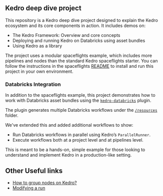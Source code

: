 ## Kedro deep dive project

This repository is a Kedro deep dive project designed to explain the Kedro ecosystem and its core components in action. It includes demos on:
 - The Kedro Framework: Overview and core concepts
 - Deploying and running Kedro on Databricks using asset bundles
 - Using Kedro as a library

The project uses a modular spaceflights example, which includes more pipelines and nodes than the standard Kedro spaceflights starter.
You can follow the instructions in the spaceflights [README](./spaceflights/README.md) to install and run this project in your own environment.

### Databricks Integration

In addition to the spaceflights example, this project demonstrates how to work with Databricks asset bundles using the [`kedro-databricks`](https://github.com/JenspederM/kedro-databricks) plugin.

The plugin generates multiple Databricks workflows under the [`/resources`](./spaceflights/resources) folder.

We've extended this and added additional workflows to show:
 - Run Databricks workflows in parallel using Kedro’s `ParallelRunner`.
 - Execute workflows both at a project level and at pipelines level.

This is meant to be a hands-on, simple example for those looking to understand and implement Kedro in a production-like setting.

## Other Useful links 
- [How to group nodes on Kedro?](https://docs.kedro.org/en/stable/deployment/nodes_grouping.html)
- [Modifying a run](https://docs.kedro.org/en/stable/development/commands_reference.html#modifying-a-kedro-run)
  
